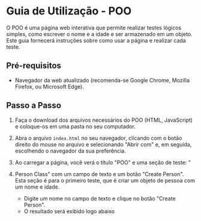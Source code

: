 # Guia de Utilização - POO

O POO é uma página web interativa que permite realizar testes lógicos simples, como escrever o nome e a idade e ser armazenado em um objeto. Este guia fornecerá instruções sobre como usar a página e realizar cada teste.

## Pré-requisitos

- Navegador da web atualizado (recomenda-se Google Chrome, Mozilla Firefox, ou Microsoft Edge).

## Passo a Passo

1. Faça o download dos arquivos necessários do POO (HTML, JavaScript) e coloque-os em uma pasta no seu computador.

2. Abra o arquivo `index.html` no seu navegador, clicando com o botão direito do mouse no arquivo e selecionando "Abrir com" e, em seguida, escolhendo o navegador da sua preferência.

3. Ao carregar a página, você verá o título "POO" e uma seção de teste: "
4. Person Class" com um campo de texto e um botão "Create Person". Esta seção é para o primeiro teste, que é criar um objeto de pessoa com um nome e idade.

   - Digite um nome no campo de texto e clique no botão "Create Person".
   - O resultado será exibido logo abaixo